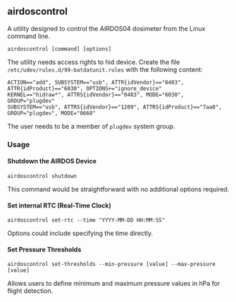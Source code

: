 ## airdoscontrol

A utility designed to control the AIRDOS04 dosimeter from the Linux command line.

    airdoscontrol [command] [options]

The utility needs access rights to hid device. Create the file  `/etc/udev/rules.d/99-batdatunit.rules` with the following content:

```
ACTION=="add", SUBSYSTEM=="usb", ATTR{idVendor}=="0403", ATTR{idProduct}=="6030", OPTIONS+="ignore_device"
KERNEL=="hidraw*", ATTRS{idVendor}=="0403", MODE="6030", GROUP="plugdev"
SUBSYSTEM=="usb", ATTRS{idVendor}=="1209", ATTRS{idProduct}=="7aa0", GROUP="plugdev", MODE="0660"
```
The user needs to be a member of `plugdev` system group. 

### Usage

#### Shutdown the AIRDOS Device

    airdoscontrol shutdown

This command would be straightforward with no additional options required.


#### Set internal RTC (Real-Time Clock)

    airdoscontrol set-rtc --time "YYYY-MM-DD HH:MM:SS"

Options could include specifying the time directly.


#### Set Pressure Thresholds

    airdoscontrol set-thresholds --min-pressure [value] --max-pressure [value]

Allows users to define minimum and maximum pressure values in hPa for flight detection.
